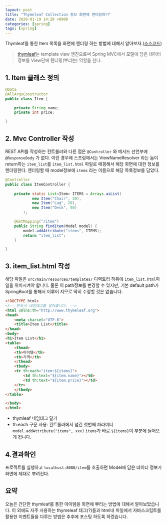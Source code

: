 ```yaml
---
layout: post
title: "Thymeleaf Collection 정보 화면에 렌더링하기"
date: 2020-01-19 14:20 +0900
categories: [spring]
tags: [spring]
---
```


Thymleaf를 통한 Item 목록을 화면에 렌더링 하는 방법에 대해서 알아보자.([소스코드](https://github.com/umanking/blog-code-workspace))
> [thymleaf](https://en.wikipedia.org/wiki/Thymeleaf)는 template view 엔진으로써 Spring MVC에서 모델에 담은 데이터 정보를 View단에 렌더링(뿌리는) 역할을 한다.

## 1. Item 클래스 정의
```java
@Data
@AllArgsConstructor
public class Item {

    private String name;
    private int price;

}
```


## 2. Mvc Controller 작성
REST API를 작성하는 컨트롤러와 다른 점은 `@Controller` 와 메서드 선언부에 `@ResponseBody` 가 없다. 이런 경우에 스프링에서는 ViewNameResolver 라는 놈이 return하는 `item_list`를 `item_list.html` 파일로 매핑해서 해당 화면에 대한 정보를 렌더링한다. 렌더링할 때 model정보에 `items` 라는 이름으로 해당 목록정보를 담았다.
```java
@Controller
public class ItemController {
    
    private static List<Item> ITEMS = Arrays.asList(
            new Item("Chair", 30),
            new Item("Lug", 20),
            new Item("Desk", 50)
        );

    @GetMapping("/item")
    public String findItem(Model model) {
        model.addAttribute("items", ITEMS);
        return "item_list";
    }

}
```


## 3. item_list.html 작성
해당 파일은 `src/main/resources/templates/` 디렉토리 하위에 `item_list.html`파일을 위치시켜야 합니다.
물론 이 path정보를 변경할 수 있지만, 기본 default path가 SpringBoot를 통해서 이루어 지므로 딱히 수정할 것은 없습니다.
```html
<!DOCTYPE html>
<!-- 반드시 네임태그를 달아줍니다. -->
<html xmlns:th="http://www.thymeleaf.org">
<head>
    <meta charset="UTF-8">
    <title>Item List</title>
</head>
<body>
<h1>Item List</h1>
<table>
    <thead>
    <th>아이템</th>
    <th>가격</th>
    </thead>
    <tbody>
    <tr th:each="item:${items}">
        <td th:text="${item.name}"></td>
        <td th:text="${item.price}"></td>
    </tr>
    </tbody>
</table>

</body>
</html>
```


- thymleaf 네임태그 달기
- th:each 구문 사용: 컨트롤러에서 넘긴 첫번째 파라미터 `model.addAttribute("items", xxx)` `items`가 바로 `${items}`이 부분에 들어오게 됩니다. 


## 4.결과확인
프로젝트를 실행하고 `localhost:8080/item`를 호출하면 Model에 담은 데이터 정보가 화면에 제대로 뿌려진다.


## 요약
오늘은 간단한 thymleaf를 통한 아이템을 화면에 뿌리는 방법에 대해서 알아보았습니다. 이 외에도 자주 사용하는 thymeleaf 태그(?)들과 html내 파일에서 자바스크립트를 활용한 이벤트들을 다루는 방법은 추후에 포스팅 하도록 하겠습니다.
